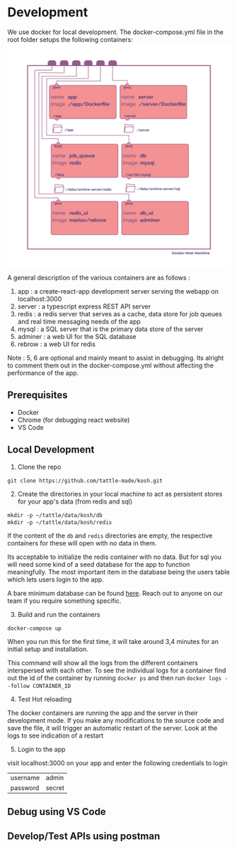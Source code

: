 # Development
We use docker for local development. The docker-compose.yml file in the root folder setups the following containers:
![containers](images/docker-diag-local.jpg)

A general description of the various containers are as follows :
1. app : a create-react-app development server serving the webapp on localhost:3000
2. server : a typescript express REST API server
3. redis : a redis server that serves as a cache, data store for job queues and real time messaging needs of the app
4. mysql : a SQL server that is the primary data store of the server
5. adminer : a web UI for the SQL database
6. rebrow : a web UI for redis

Note : 5, 6 are optional and mainly meant to assist in debugging. Its alright to comment them out in the docker-compose.yml without affecting the performance of the app.

## Prerequisites
- Docker
- Chrome (for debugging react website)
- VS Code

## Local Development
1. Clone the repo

```
git clone https://github.com/tattle-made/kosh.git
```

2. Create the directories in your local machine to act as persistent stores for your app's data (from redis and sql)

```
mkdir -p ~/tattle/data/kosh/db
mkdir -p ~/tattle/data/kosh/redis
```
If the content of the `db` and `redis` directories are empty, the respective containers for these will open with no data in them.

Its acceptable to initialize the redis container with no data. But for sql you will need some kind of a seed database for the app to function meaningfully. The most important item in the database being the users table which lets users login to the app.

A bare minimum database can be found [here](https://tattle-media.s3.amazonaws.com/shell_server.sql). Reach out to anyone on our team if you require something specific.

3. Build and run the containers
```
docker-compose up
```
When you run this for the first time, it will take around 3,4 minutes for an initial setup and installation.

This command will show all the logs from the different containers interspersed with each other. To see the individual logs for a container find out the id of the container by running `docker ps` and then run `docker logs --follow CONTAINER_ID`

4. Test Hot reloading

The docker containers are running the app and the server in their development mode. If you make any modifications to the source code and save the file, it will trigger an automatic restart of the server. Look at the logs to see indication of a restart

5. Login to the app

visit localhost:3000 on your app and enter the following credentials to login

|               |        |
| --------------|--------|
| username      | admin  |
| password      | secret |


## Debug using VS Code

## Develop/Test APIs using postman